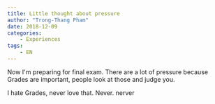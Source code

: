 ```yaml
---
title: Little thought about pressure
author: "Trong-Thang Pham"
date: 2018-12-09
categories:
    - Experiences
tags:
    - EN
---
```


Now I'm preparing for final exam. There are a lot of pressure because Grades are important, people look at those and judge you. 

I hate Grades, never love that. Never. nerver
